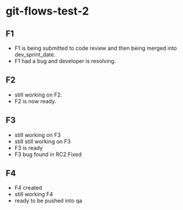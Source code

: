 # git-flows-test-2

## F1
- F1 is being submitted to code review and then being merged into dev_sprint_date.
- F1 had a bug and developer is resolving.

## F2
- still working on F2.
- F2 is now ready.

## F3
- still working on F3
- still still working on F3
- F3 is ready
- F3 bug found in RC2 Fixed

## F4
- F4 created
- still working F4
- ready to be pushed into qa
